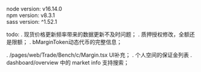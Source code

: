 node version: v16.14.0\
npm version: v8.3.1\
sass version: ^1.52.1

todo:
. 现货价格更新频率带来的数据更新不及时问题；
. 质押授权修改，全额还是限额；
. bMarginToken动态代币的完整信息；

. /pages/web/Trade/Bench/c/Margin.tsx UI补充；
. 个人空间的保证金列表
. dashboard/overview 中的 market info 支持搜索；